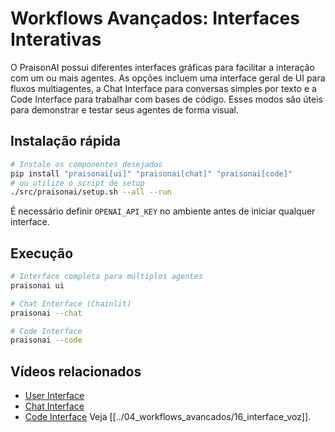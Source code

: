 # Workflows Avançados: Interfaces Interativas

O PraisonAI possui diferentes interfaces gráficas para facilitar a interação com um ou mais agentes.
As opções incluem uma interface geral de UI para fluxos multiagentes, a Chat Interface para conversas simples
por texto e a Code Interface para trabalhar com bases de código. Esses modos são úteis para demonstrar e
testar seus agentes de forma visual.

## Instalação rápida

```bash
# Instale os componentes desejados
pip install "praisonai[ui]" "praisonai[chat]" "praisonai[code]"
# ou utilize o script de setup
./src/praisonai/setup.sh --all --run
```

É necessário definir `OPENAI_API_KEY` no ambiente antes de iniciar qualquer interface.

## Execução

```bash
# Interface completa para múltiplos agentes
praisonai ui

# Chat Interface (Chainlit)
praisonai --chat

# Code Interface
praisonai --code
```

## Vídeos relacionados

- [User Interface](https://www.youtube.com/watch?v=tg-ZjNl3OCg)
- [Chat Interface](https://www.youtube.com/watch?v=sw3uDqn2h1Y)
- [Code Interface](https://www.youtube.com/watch?v=_5jQayO-MQY)
Veja [[../04_workflows_avancados/16_interface_voz]].
